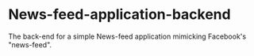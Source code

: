 # News-feed-application-backend
The back-end for a simple News-feed application mimicking Facebook's "news-feed".  
